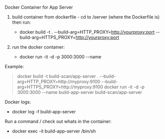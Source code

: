 Docker Container for App Server

1. build container from dockerfile - cd to /server (where the Dockerfile is) then run:
   - docker build -t <tagname> . --build-arg=HTTP_PROXY=<http://yourproxy:port>  --build-arg=HTTPS_PROXY=<http://yourproxy:port>

2. run the docker container:
   - docker run -it -d -p 3000:3000 --name <imagename>  <tagname>
   
   
Example:
 > docker build -t build-scan/app-server . --build-arg=HTTP_PROXY=http://myproxy:9100  --build-arg=HTTPS_PROXY=http://myproxy:9100
 > docker run -it -d -p 3000:3000 --name build-app-server  build-scan/app-server
 
 
Docker logs:
 - docker log -f build-app-server
 
Run a command / check out whats in the container:
 - docker exec -it build-app-server /bin/sh
